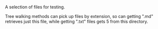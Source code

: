 A selection of files for testing.

Tree walking methods can pick up files by extension, so can getting ".md"
retrieves just this file, while getting ".txt" files gets 5 from this directory.
